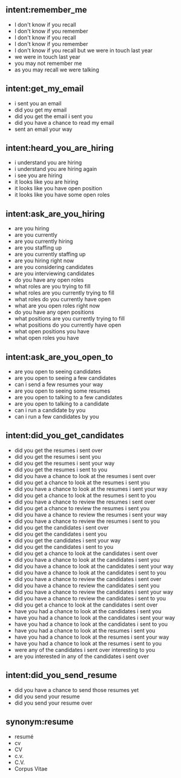 

## intent:remember_me
- I don't know if you recall
- I don't know if you remember
- I don't know if you recall
- I don't know if you remember
- I don't know if you recall but we were in touch last year
- we were in touch last year
- you may not remember me
- as you may recall we were talking

## intent:get_my_email
- i sent you an email
- did you get my email
- did you get the email i sent you
- did you have a chance to read my email
- sent an email your way

## intent:heard_you_are_hiring
- i understand you are hiring
- i understand you are hiring again
- i see you are hiring
- it looks like you are hiring
- it looks like you have open position
- it looks like you have some open roles

## intent:ask_are_you_hiring
- are you hiring
- are you currently
- are you currently hiring
- are you staffing up
- are you currently staffing up
- are you hiring right now
- are you considering candidates
- are you interviewing candidates
- do you have any open roles
- what roles are you trying to fill
- what roles are you currently trying to fill
- what roles do you currently have open
- what are you open roles right now
- do you have any open positions
- what positions are you currently trying to fill
- what positions do you currently have open
- what open positions you have
- what open roles you have

## intent:ask_are_you_open_to
- are you open to seeing candidates
- are you open to seeing a few candidates
- can i send a few resumes your way
- are you open to seeing some resumes
- are you open to talking to a few candidates
- are you open to talking to a candidate
- can i run a candidate by you
- can i run a few candidates by you

## intent:did_you_get_candidates
- did you get the resumes i sent over
- did you get the resumes i sent you
- did you get the resumes i sent your way
- did you get the resumes i sent to you
- did you have a chance to look at the resumes i sent over
- did you get a chance to look at the resumes i sent you
- did you have a chance to look at the resumes i sent your way
- did you get a chance to look at the resumes i sent to you
- did you have a chance to review the resumes i sent over
- did you get a chance to review the resumes i sent you
- did you have a chance to review the resumes i sent your way
- did you have a chance to review the resumes i sent to you
- did you get the candidates i sent over
- did you get the candidates i sent you
- did you get the candidates i sent your way
- did you get the candidates i sent to you
- did you get a chance to look at the candidates i sent over
- did you have a chance to look at the candidates i sent you
- did you have a chance to look at the candidates i sent your way
- did you have a chance to look at the candidates i sent to you
- did you have a chance to review the candidates i sent over
- did you have a chance to review the candidates i sent you
- did you have a chance to review the candidates i sent your way
- did you have a chance to review the candidates i sent to you
- did you get a chance to look at the candidates i sent over
- have you had a chance to look at the candidates i sent you
- have you had a chance to look at the candidates i sent your way
- have you had a chance to look at the candidates i sent to you
- have you had a chance to look at the resumes i sent you
- have you had a chance to look at the resumes i sent your way
- have you had a chance to look at the resumes i sent to you
- were any of the candidates i sent over interesting to you
- are you interested in any of the candidates i sent over

## intent:did_you_send_resume
- did you have a chance to send those resumes yet
- did you send your resume
- did you send your resume over

## synonym:resume
- resumé
- cv
- CV
- c.v.
- C.V.
- Corpus Vitae
